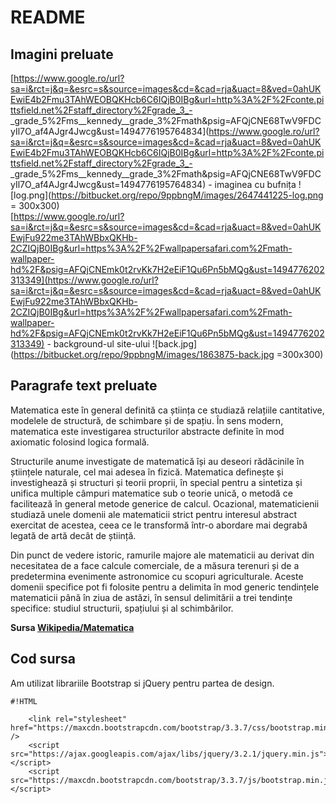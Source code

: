 # README #

## Imagini preluate ##

[https://www.google.ro/url?sa=i&rct=j&q=&esrc=s&source=images&cd=&cad=rja&uact=8&ved=0ahUKEwiE4b2Fmu3TAhWEOBQKHcb6C6IQjB0IBg&url=http%3A%2F%2Fconte.pittsfield.net%2Fstaff_directory%2Fgrade_3_- _grade_5%2Fms__kennedy__grade_3%2Fmath&psig=AFQjCNE68TwV9FDCyIl7O_af4AJgr4Jwcg&ust=1494776195764834](https://www.google.ro/url?sa=i&rct=j&q=&esrc=s&source=images&cd=&cad=rja&uact=8&ved=0ahUKEwiE4b2Fmu3TAhWEOBQKHcb6C6IQjB0IBg&url=http%3A%2F%2Fconte.pittsfield.net%2Fstaff_directory%2Fgrade_3_- _grade_5%2Fms__kennedy__grade_3%2Fmath&psig=AFQjCNE68TwV9FDCyIl7O_af4AJgr4Jwcg&ust=1494776195764834) - imaginea cu bufnița  ![log.png](https://bitbucket.org/repo/9ppbngM/images/2647441225-log.png = 300x300)  
[https://www.google.ro/url?sa=i&rct=j&q=&esrc=s&source=images&cd=&cad=rja&uact=8&ved=0ahUKEwjFu922me3TAhWBbxQKHb-2CZIQjB0IBg&url=https%3A%2F%2Fwallpapersafari.com%2Fmath-wallpaper-hd%2F&psig=AFQjCNEmk0t2rvKk7H2eEiF1Qu6Pn5bMQg&ust=1494776202313349](https://www.google.ro/url?sa=i&rct=j&q=&esrc=s&source=images&cd=&cad=rja&uact=8&ved=0ahUKEwjFu922me3TAhWBbxQKHb-2CZIQjB0IBg&url=https%3A%2F%2Fwallpapersafari.com%2Fmath-wallpaper-hd%2F&psig=AFQjCNEmk0t2rvKk7H2eEiF1Qu6Pn5bMQg&ust=1494776202313349) - background-ul site-ului  ![back.jpg](https://bitbucket.org/repo/9ppbngM/images/1863875-back.jpg =300x300)

## Paragrafe text preluate ##

Matematica este în general definită ca știința ce studiază relațiile cantitative, modelele de structură, de schimbare și de spațiu. În sens modern, matematica este investigarea structurilor abstracte definite în mod axiomatic folosind logica formală.
                        
Structurile anume investigate de matematică își au deseori rădăcinile în științele naturale, cel mai adesea în fizică. Matematica definește și investighează și structuri și teorii proprii, în special pentru a sintetiza și unifica multiple câmpuri matematice sub o teorie unică, o metodă ce facilitează în general metode generice de calcul. Ocazional, matematicienii studiază unele domenii ale matematicii strict pentru interesul abstract exercitat de acestea, ceea ce le transformă într-o abordare mai degrabă legată de artă decât de știință.

Din punct de vedere istoric, ramurile majore ale matematicii au derivat din necesitatea de a face calcule comerciale, de a măsura terenuri și de a predetermina evenimente astronomice cu scopuri agriculturale. Aceste domenii specifice pot fi folosite pentru a delimita în mod generic tendințele matematicii până în ziua de astăzi, în sensul delimitării a trei tendințe specifice: studiul structurii, spațiului și al schimbărilor.

**Sursa [Wikipedia/Matematica](https://ro.wikipedia.org/wiki/Matematic%C4%83)**

## Cod sursa ##

Am utilizat librariile Bootstrap si jQuery pentru partea de design.

```
#!HTML

    <link rel="stylesheet" href="https://maxcdn.bootstrapcdn.com/bootstrap/3.3.7/css/bootstrap.min.css" />
    <script src="https://ajax.googleapis.com/ajax/libs/jquery/3.2.1/jquery.min.js"></script>
    <script src="https://maxcdn.bootstrapcdn.com/bootstrap/3.3.7/js/bootstrap.min.js"></script>
```
